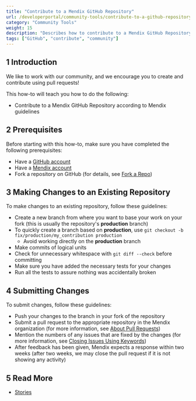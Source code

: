 ```yaml
---
title: "Contribute to a Mendix GitHub Repository"
url: /developerportal/community-tools/contribute-to-a-github-repository/
category: "Community Tools"
weight: 15
description: "Describes how to contribute to a Mendix GitHub Repository according to Mendix guidelines."
tags: ["GitHub", "contribute", "community"]
---
```


## 1 Introduction

We like to work with our community, and we encourage you to create and contribute using pull requests!

This how-to will teach you how to do the following:

* Contribute to a Mendix GitHub Repository according to Mendix guidelines

## 2 Prerequisites

Before starting with this how-to, make sure you have completed the following prerequisites:

* Have a [GitHub account](https://github.com/join)
* Have a [Mendix account](https://home.mendix.com/)
* Fork a repository on GitHub (for details, see [Fork a Repo](https://help.github.com/articles/fork-a-repo/))

## 3 Making Changes to an Existing Repository

To make changes to an existing repository, follow these guidelines:

* Create a new branch from where you want to base your work on your fork (this is usually the repository's **production** branch)
* To quickly create a branch based on **production**, use `git checkout -b fix/production/my_contribution production`
    * Avoid working directly on the **production** branch
* Make commits of logical units
* Check for unnecessary whitespace with `git diff --check` before committing
* Make sure you have added the necessary tests for your changes
* Run all the tests to assure nothing was accidentally broken

## 4 Submitting Changes

To submit changes, follow these guidelines:

* Push your changes to the branch in your fork of the repository
* Submit a pull request to the appropriate repository in the Mendix organization (for more information, see [About Pull Requests](https://help.github.com/articles/using-pull-requests/))
* Mention the numbers of any issues that are fixed by the changes (for more information, see [Closing Issues Using Keywords](https://help.github.com/articles/closing-issues-via-commit-messages#closing-issues-with-pull-requests))
* After feedback has been given, Mendix expects a response within two weeks (after two weeks, we may close the pull request if it is not showing any activity)

## 5 Read More

* [Stories](/developerportal/collaborate/stories/)
